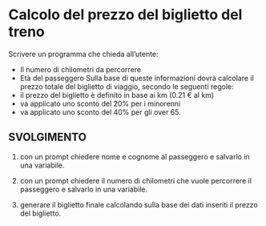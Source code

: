 Calcolo del prezzo del biglietto del treno
===
Scrivere un programma che chieda all’utente:
- Il numero di chilometri da percorrere
- Età del passeggero
Sulla base di queste informazioni dovrà calcolare il prezzo totale del biglietto di viaggio, secondo le seguenti regole:
- il prezzo del biglietto è definito in base ai km (0.21 € al km)
- va applicato uno sconto del 20% per i minorenni
- va applicato uno sconto del 40% per gli over 65.

## SVOLGIMENTO
1. con un prompt chiedere nome e cognome al passeggero e salvarlo in una variabile.

2. con un prompt chiedere il numero di chilometri che vuole percorrere il passeggero e salvarlo in una variabile.

3. generare il biglietto finale calcolando sulla base dei dati inseriti il prezzo del biglietto.